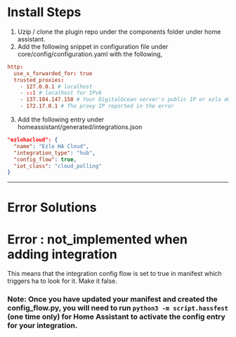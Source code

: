 # Install Steps

1. Uzip / clone the plugin repo under the components folder under home assistant.
2. Add the following snippet in configuration file under core/config/configuration.yaml with the following,

```toml
http:
  use_x_forwarded_for: true
  trusted_proxies:
    - 127.0.0.1 # localhost
    - ::1 # localhost for IPv6
    - 137.184.147.158 # Your DigitalOcean server's public IP or ezlo domain/ip for frp server.
    - 172.17.0.1 # The proxy IP reported in the error
```
3. Add the following entry under homeassistant/generated/integrations.json
```json
"ezlohacloud": {
  "name": "Ezlo HA Cloud",
  "integration_type": "hub",
  "config_flow": true,
  "iot_class": "cloud_polling"
}
```

-------

# Error Solutions
# Error : not_implemented when adding integration

This means that the integration config flow is set to true in manifest which triggers ha to look for it. Make it false.


### Note: Once you have updated your manifest and created the config_flow.py, you will need to run `python3 -m script.hassfest` (one time only) for Home Assistant to activate the config entry for your integration.